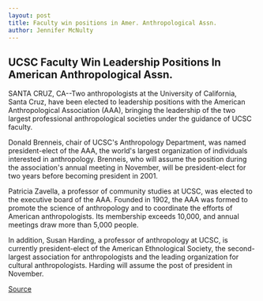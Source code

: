 ```yaml
---
layout: post
title: Faculty win positions in Amer. Anthropological Assn.
author: Jennifer McNulty
---
```


## UCSC Faculty Win Leadership Positions In American Anthropological Assn.

SANTA CRUZ, CA--Two anthropologists at the University of California, Santa Cruz, have been elected to leadership positions with the American Anthropological Association (AAA), bringing the leadership of the two largest professional anthropological societies under the guidance of UCSC faculty.

Donald Brenneis, chair of UCSC's Anthropology Department, was named president-elect of the AAA, the world's largest organization of individuals interested in anthropology. Brenneis, who will assume the position during the association's annual meeting in November, will be president-elect for two years before becoming president in 2001.

Patricia Zavella, a professor of community studies at UCSC, was elected to the executive board of the AAA. Founded in 1902, the AAA was formed to promote the science of anthropology and to coordinate the efforts of American anthropologists. Its membership exceeds 10,000, and annual meetings draw more than 5,000 people.

In addition, Susan Harding, a professor of anthropology at UCSC, is currently president-elect of the American Ethnological Society, the second- largest association for anthropologists and the leading organization for cultural anthropologists. Harding will assume the post of president in November.

[Source](http://www1.ucsc.edu/news_events/press_releases/archive/99-00/08-99/ucsc_faculty_join_aaa.htm "Permalink to Faculty win positions in Amer. Anthropological Assn.")